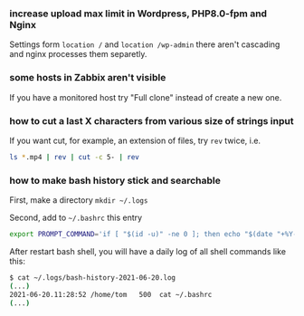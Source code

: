 ### increase upload max limit in Wordpress, PHP8.0-fpm and Nginx

Settings form `location /` and `location /wp-admin` there aren't cascading and nginx
processes them separetly.

### some hosts in Zabbix aren't visible

If you have a monitored host try "Full clone" instead of create a new one.

### how to cut a last X characters from various size of strings input

If you want cut, for example, an extension of files, try `rev` twice, i.e.

```bash
ls *.mp4 | rev | cut -c 5- | rev
```

### how to make bash history stick and searchable

First, make a directory `mkdir ~/.logs`

Second, add to `~/.bashrc` this entry 
```bash
export PROMPT_COMMAND='if [ "$(id -u)" -ne 0 ]; then echo "$(date "+%Y-%m-%d.%H:%M:%S") $(pwd) $(history 1)" >> ~/.logs/bash-history-$(date "+%Y-%m-%d").log; fi'
```

After restart bash shell, you will have a daily log of all shell commands like this:

```bash
$ cat ~/.logs/bash-history-2021-06-20.log
(...)
2021-06-20.11:28:52 /home/tom   500  cat ~/.bashrc
(...)
```
